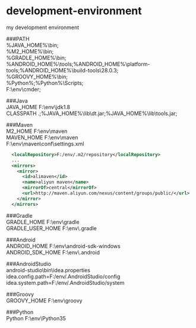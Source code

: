 # development-environment
my development environment

###PATH<br/>
%JAVA_HOME%\bin;<br/>
%M2_HOME%\bin;<br/>
%GRADLE_HOME%\bin;<br/>
%ANDROID_HOME%\tools;%ANDROID_HOME%\platform-tools;%ANDROID_HOME%\build-tools\28.0.3;<br/>
%GROOVY_HOME%\bin;<br/>
%Python%\;%Python%\Scripts;<br/>
F:\env\cmder;<br/>

###Java<br/>
JAVA_HOME   F:\env\jdk1.8<br/>
CLASSPATH   .;%JAVA_HOME%\lib\dt.jar;%JAVA_HOME%\lib\tools.jar;<br/>

###Maven<br/>
M2_HOME     F:\env\maven<br/>
MAVEN_HOME  F:\env\maven<br/>
F:\env\maven\conf\settings.xml
```xml
  <localRepository>F:/env/.m2/repository</localRepository>
  ...
  <mirrors>
    <mirror>
      <id>alimaven</id>
      <name>aliyun maven</name>
      <mirrorOf>central</mirrorOf>
      <url>http://maven.aliyun.com/nexus/content/groups/public/</url>
    </mirror>
  </mirrors>
```
###Gradle<br/>
GRADLE_HOME         F:\env\gradle<br/>
GRADLE_USER_HOME    F:\env\\.gradle<br/>

###Android<br/>
ANDROID_HOME        F:\env\android-sdk-windows<br/>
ANDROID_SDK_HOME    F:\env\\.android<br/>

###AndroidStudio<br/>
android-studio\bin\idea.properties<br/>
idea.config.path=F:/env/.AndroidStudio/config<br/>
idea.system.path=F:/env/.AndroidStudio/system<br/>

###Groovy<br/>
GROOVY_HOME   F:\env\groovy<br/>

###Python<br/>
Python    F:\env\Python35<br/>

